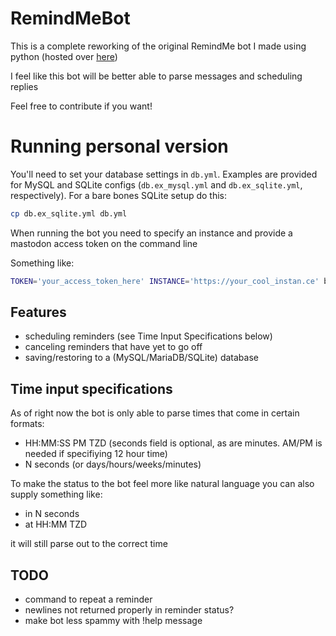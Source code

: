 # RemindMeBot

This is a complete reworking of the original RemindMe bot I made using python (hosted over [here](https://botsin.space/@RemindMe))

I feel like this bot will be better able to parse messages and scheduling replies

Feel free to contribute if you want!

# Running personal version

You'll need to set your database settings in `db.yml`. Examples are provided for MySQL and SQLite configs (`db.ex_mysql.yml` and `db.ex_sqlite.yml`, respectively). For a bare bones SQLite setup do this:

```bash
cp db.ex_sqlite.yml db.yml
```

When running the bot you need to specify an instance and provide a mastodon access token on the command line

Something like:
```bash
TOKEN='your_access_token_here' INSTANCE='https://your_cool_instan.ce' bundle exec ruby main.rb
```


## Features

- scheduling reminders (see Time Input Specifications below)
- canceling reminders that have yet to go off
- saving/restoring to a (MySQL/MariaDB/SQLite) database


## Time input specifications

As of right now the bot is only able to parse times that come in certain formats:

- HH:MM:SS PM TZD (seconds field is optional, as are minutes. AM/PM is needed if specifiying 12 hour time)
- N seconds (or days/hours/weeks/minutes)

To make the status to the bot feel more like natural language you can also supply something like:

- in N seconds
- at HH:MM TZD

it will still parse out to the correct time

## TODO

- command to repeat a reminder
- newlines not returned properly in reminder status?
- make bot less spammy with !help message
